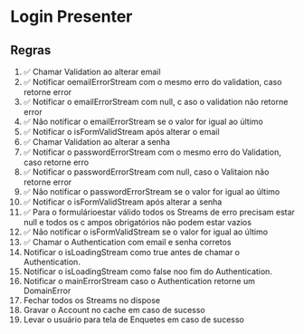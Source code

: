 # Login Presenter

## Regras

1. ✅ Chamar Validation ao alterar email
2. ✅ Notificar oemailErrorStream com o mesmo erro do validation, caso retorne error
3. ✅ Notificar o emailErrorStream com  null, c aso o validation  não retorne error
4. ✅ Não notificar o emailErrorStream se o valor for igual ao último
5. ✅ Notificar o isFormValidStream após alterar o email
6. ✅ Chamar Validation ao alterar a senha
7. ✅ Notificar o passwordErrorStream com o mesmo erro do Validation, caso retorne erro
8. ✅ Notificar o passwordErrorStream com null, caso o Valitaion não retorne error
9. ✅ Não notificar o passwordErrorStream se o valor for igual ao último
10. ✅ Notificar o isFormValidStream após alterar a senha
11. ✅ Para o formulárioestar válido  todos os Streams de erro precisam estar null e todos os c ampos obrigatórios não podem  estar vazios
12. ✅ Não notificar o isFormValidStream se o valor for igual ao último
13. ✅ Chamar o Authentication com email e senha corretos
14. Notificar o isLoadingStream como true antes de chamar o Authentication.
15. Notificar o isLoadingStream como false noo fim do Authentication.
16. Notificar o  mainErrorStream caso o Authentication retorne um DomainError
17. Fechar todos os Streams no dispose
18. Gravar o Account no cache em caso de sucesso
19. Levar o usuário para tela de Enquetes em caso de sucesso
